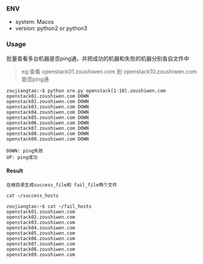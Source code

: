 ### ENV

- system:  Macos
- version: python2 or python3

### Usage

批量查看多台机器是否ping通，并把成功的机器和失败的机器分别各自文件中

> eg:查看 openstack01.zoushiwen.com 到 openstack10.zoushiwen.com 能否ping通
~~~
zoujiangtao:~$ python xre.py openstack[1-10].zoushiwen.com
openstack01.zoushiwen.com DOWN
openstack02.zoushiwen.com DOWN
openstack03.zoushiwen.com DOWN
openstack04.zoushiwen.com DOWN
openstack05.zoushiwen.com DOWN
openstack06.zoushiwen.com DOWN
openstack07.zoushiwen.com DOWN
openstack08.zoushiwen.com DOWN
openstack09.zoushiwen.com DOWN

DOWN: ping失败
UP: ping成功
~~~


#### Result

~~~
在根目录生成success_file和 fail_file两个文件

cat ~/success_hosts

zoujiangtao:~$ cat ~/fail_hosts
openstack01.zoushiwen.com
openstack02.zoushiwen.com
openstack03.zoushiwen.com
openstack04.zoushiwen.com
openstack05.zoushiwen.com
openstack06.zoushiwen.com
openstack07.zoushiwen.com
openstack08.zoushiwen.com
openstack09.zoushiwen.com

~~~
